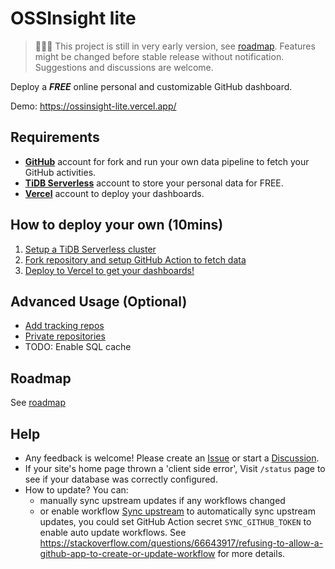 # OSSInsight lite

> 🚧🚧🚧 This project is still in very early version, see [roadmap](https://github.com/634750802/ossinsight-lite/issues/1).
> Features might be changed before stable release without notification.
> Suggestions and discussions are welcome.

Deploy a ***FREE*** online personal and customizable GitHub dashboard.

Demo: https://ossinsight-lite.vercel.app/

## Requirements

- **[GitHub](https://github.com.)** account for fork and run your own data pipeline to fetch your GitHub activities.
- **[TiDB Serverless](https://tidbcloud.com/?utm_source=github&utm_medium=ossinsight_lite)** account to store your personal data for FREE.
- **[Vercel](https://vercel.com/)** account to deploy your dashboards.

## How to deploy your own (10mins)

1. [Setup a TiDB Serverless cluster](docs/setup/database.md)
1. [Fork repository and setup GitHub Action to fetch data](docs/setup/repo-and-action.md)
1. [Deploy to Vercel to get your dashboards!](docs/setup/deploy-to-vercel.md)

## Advanced Usage (Optional)

- [Add tracking repos](docs/setup/tracking-repos.md)
- [Private repositories](docs/setup/private-repositories.md)
- TODO: Enable SQL cache

## Roadmap

See [roadmap](https://github.com/634750802/ossinsight-lite/issues/1)

## Help

- Any feedback is welcome! Please create an [Issue](https://github.com/634750802/ossinsight-lite/issues/new/choose) or
start a [Discussion](https://github.com/634750802/ossinsight-lite/discussions/new/choose).
- If your site's home page thrown a 'client side error', Visit `/status` page to see if your database was correctly
configured.
- How to update? You can:
  - manually sync upstream updates if any workflows changed
  - or enable workflow [Sync upstream](.github/workflows/repo-sync.yml) to automatically sync upstream updates, you could set GitHub Action secret `SYNC_GITHUB_TOKEN` to enable auto update workflows. See https://stackoverflow.com/questions/66643917/refusing-to-allow-a-github-app-to-create-or-update-workflow for more
details.

